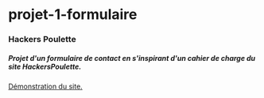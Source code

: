 # projet-1-formulaire
### Hackers Poulette

##### Projet d'un formulaire de contact en s'inspirant d'un cahier de charge du site HackersPoulette.

[Démonstration du site.](https://mignotmorgan.000webhostapp.com/index.php)
